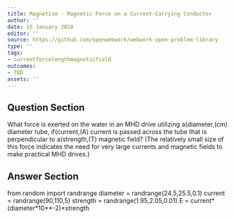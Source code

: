 ```yaml
---
title: Magnetism - Magnetic Force on a Current-Carrying Conductor
author: ''
date: 15 January 2018
editor: ''
source: https://github.com/openwebwork/webwork-open-problem-library
type: ''
tags:
- currentforcelengthmagneticfield
outcomes:
- TBD
assets: ''
---
```


## Question Section 

What force is exerted on the water in an MHD drive utilizing a(diameter,(cm) diameter tube, if(current,(A) current is passed across the tube that is perpendicular to a(strength,(T) magnetic field? (The relatively small size of this force indicates the need for very large currents and magnetic fields to make practical MHD drives.)


## Answer Section

from random import randrange
diameter = randrange(24.5,25.5,0.1)
current = randrange(90,110,5)
strength = randrange(1.95,2.05,0.01)
E = current*(diameter*10**-2)*strength